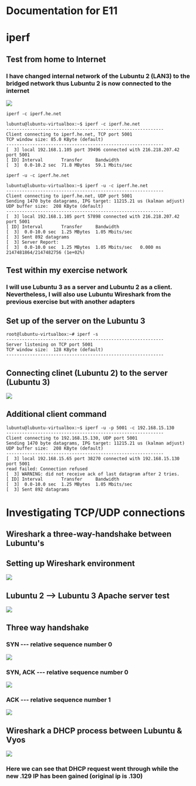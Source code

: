 # Documentation for E11

# iperf

## Test from home to Internet

### I have changed internal network of the Lubuntu 2 (LAN3) to the bridged network thus Lubuntu 2 is now connected to the internet 

![](E11/src/network-settings.png)

```
iperf -c iperf.he.net
```

```
lubuntu@lubuntu-virtualbox:~$ iperf -c iperf.he.net
------------------------------------------------------------
Client connecting to iperf.he.net, TCP port 5001
TCP window size: 85.0 KByte (default)
------------------------------------------------------------
[  3] local 192.168.1.105 port 39496 connected with 216.218.207.42 port 5001
[ ID] Interval       Transfer     Bandwidth
[  3]  0.0-10.2 sec  71.8 MBytes  59.1 Mbits/sec
```


```
iperf -u -c iperf.he.net
```


```
lubuntu@lubuntu-virtualbox:~$ iperf -u -c iperf.he.net
------------------------------------------------------------
Client connecting to iperf.he.net, UDP port 5001
Sending 1470 byte datagrams, IPG target: 11215.21 us (kalman adjust)
UDP buffer size:  208 KByte (default)
------------------------------------------------------------
[  3] local 192.168.1.105 port 57898 connected with 216.218.207.42 port 5001
[ ID] Interval       Transfer     Bandwidth
[  3]  0.0-10.0 sec  1.25 MBytes  1.05 Mbits/sec
[  3] Sent 892 datagrams
[  3] Server Report:
[  3]  0.0-10.0 sec  1.25 MBytes  1.05 Mbits/sec   0.000 ms 2147481864/2147482756 (1e+02%)
```


## Test within my exercise network

### I will use Lubuntu 3 as a server and Lubuntu 2 as a client. Nevertheless, I will also use Lubuntu Wireshark from the previous exercise but with another adapters 

## Set up of the server on the Lubuntu 3

```
root@lubuntu-virtualbox:~# iperf -s 
------------------------------------------------------------
Server listening on TCP port 5001
TCP window size:  128 KByte (default)
------------------------------------------------------------
```

## Connecting clinet (Lubuntu 2) to the server (Lubuntu 3)

![](E11/src/server-connection.png)


## Additional client command 
```
lubuntu@lubuntu-virtualbox:~$ iperf -u -p 5001 -c 192.168.15.130
------------------------------------------------------------
Client connecting to 192.168.15.130, UDP port 5001
Sending 1470 byte datagrams, IPG target: 11215.21 us (kalman adjust)
UDP buffer size:  208 KByte (default)
------------------------------------------------------------
[  3] local 192.168.15.65 port 38270 connected with 192.168.15.130 port 5001
read failed: Connection refused
[  3] WARNING: did not receive ack of last datagram after 2 tries.
[ ID] Interval       Transfer     Bandwidth
[  3]  0.0-10.0 sec  1.25 MBytes  1.05 Mbits/sec
[  3] Sent 892 datagrams
```




# Investigating TCP/UDP connections

## Wireshark a three-way-handshake between Lubuntu's

## Setting up Wireshark environment 

![](E11/src/wireshark-network-settings.png)

## Lubuntu 2 --> Lubuntu 3 Apache server test 

![](E11/src/HTTP-server.png)


## Three way handshake

### SYN --- relative sequence number 0

![](E11/src/three-way-handshake-1.png)

### SYN, ACK --- relative sequence number 0

![](E11/src/three-way-handshake-2.png)

### ACK --- relative sequence number 1

![](E11/src/three-way-handshake-3.png)



## Wireshark a DHCP process between Lubuntu & Vyos

![](E11/src/dhcp-request.png)

### Here we can see that DHCP request went through while the new .129 IP has been gained (original ip is .130) 